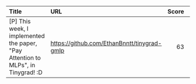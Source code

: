 | Title                                                                            | URL                                         |   Score | Date                |
|:---------------------------------------------------------------------------------|:--------------------------------------------|--------:|:--------------------|
| [P] This week, I implemented the paper, "Pay Attention to MLPs", in Tinygrad! :D | https://github.com/EthanBnntt/tinygrad-gmlp |      63 | 2024-09-06 03:29:25 |